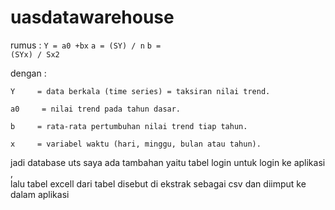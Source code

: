 # uasdatawarehouse
rumus :
<code>Y = a0 +bx</code>
<code>a = (SY) / n</code>
<code>b = (SYx) / Sx2</code>

dengan :

    Y     = data berkala (time series) = taksiran nilai trend.

    a0     = nilai trend pada tahun dasar.

    b     = rata-rata pertumbuhan nilai trend tiap tahun.

    x     = variabel waktu (hari, minggu, bulan atau tahun).
jadi database uts saya ada tambahan yaitu tabel login untuk login ke aplikasi ,<br>
lalu tabel excell dari tabel disebut di ekstrak sebagai csv dan diimput ke dalam aplikasi <br>
